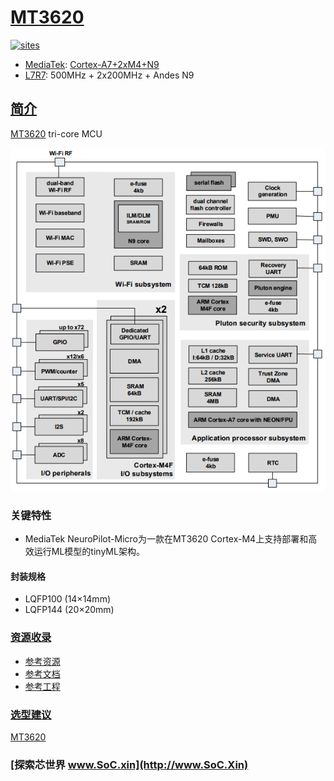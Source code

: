 ﻿# [MT3620](https://github.com/SoCXin/MT3620)

[![sites](http://182.61.61.133/link/resources/SoC.png)](http://www.SoC.Xin)

* [MediaTek](https://www.mediatek.com/): [Cortex-A7+2xM4+N9](https://github.com/SoCXin/Cortex)
* [L7R7](https://github.com/SoCXin/Level): 500MHz + 2x200MHz + Andes N9

## [简介](https://github.com/SoCXin/MT3620/wiki)

[MT3620](https://github.com/SoCXin/MT3620) tri-core MCU

[![sites](docs/MT3620.png)](https://www.mediatek.cn/products/AIoT/mt3620)

### 关键特性

* MediaTek NeuroPilot-Micro为一款在MT3620 Cortex-M4上支持部署和高效运行ML模型的tinyML架构。


#### 封装规格

* LQFP100 (14×14mm)
* LQFP144 (20×20mm)


### [资源收录](https://github.com/SoCXin)

* [参考资源](src/)
* [参考文档](docs/)
* [参考工程](project/)

### [选型建议](https://github.com/SoCXin)

[MT3620](https://github.com/SoCXin/MT3620)

### [探索芯世界 www.SoC.xin](http://www.SoC.Xin)
